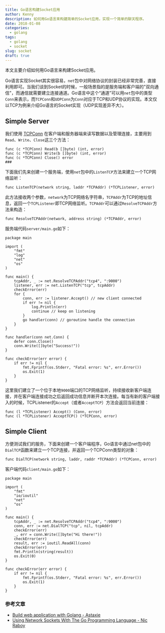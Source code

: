 ```yaml
---
title: Go语言构建Socket应用
author: Kenny
description: 如何用Go语言来构建简单的Socket应用，实现一个简单的聊天程序。
date: 2018-01-08
categories:
  - golang
tags:
  - golang
  - socket
slug: socket
draft: true
---
```


本文主要介绍如何用Go语言来构建Socket应用。

Go语言实现Socket其实很容易，```net```包中对网络协议的封装已经非常完善，直接利用即可。当我们谈到Socket的时候，一般场景指的是服务端和客户端的"双向通信"，而通信就需要建立连接通道。Go语言中这个“通道”可以用```net```包中的类型```Conn```来表示，而```TCPConn```和```UDPConn```为```Conn```对应于TCP和UDP协议的实现。本文仅以TCP为例来介绍Go语言的Socket实现（UDP实现差异不大）。
## Simple Server
我们使用 [TCPConn](https://golang.org/pkg/net/#TCPConn) 在客户端和服务器端来读写数据以及管理连接，主要用到```Read```、```Write```、```Close```这三个方法：
```golang
func (c *TCPConn) Read(b []byte) (int, error)
func (c *TCPConn) Write(b []byte) (int, error)
func (c *TCPConn) Close() error
###
```
下面我们先来创建一个服务端，使用```net```包中的```ListenTCP```方法来建立一个TCP网络监听：
```golang
func ListenTCP(network string, laddr *TCPAddr) (*TCPListener, error)
```
此方法接收两个参数，```network```为TCP网络名字符串，```TCPAddr```为TCP的地址信息，返回一个```TCPListener```即TCP网络监听。```TCPAddr```可以通过```ResolveTCPAddr```方法来构造：
```golang
func ResolveTCPAddr(network, address string) (*TCPAddr, error)
```
服务端代码```server/main.go```如下：
```golang
package main

import (
	"fmt"
	"log"
	"net"
	"os"
)

func main() {
	tcpAddr, _ := net.ResolveTCPAddr("tcp4", ":9000")
	listener, err := net.ListenTCP("tcp", tcpAddr)
	checkError(err)
	for {
		conn, err := listener.Accept() // new client connected
		if err != nil {
			log.Println(err)
			continue // keep on listening
		}
		go handler(conn) // goroutine handle the connection
	}
}

func handler(conn net.Conn) {
	defer conn.Close()
	conn.Write([]byte("Success!"))
}

func checkError(err error) {
	if err != nil {
		fmt.Fprintf(os.Stderr, "Fatal error: %s", err.Error())
		os.Exit(1)
	}
}

```
这里我们建立了一个位于本地```9000```端口的TCP网络监听，持续接收新客户端连接，并在客户端连接成功之后返回成功信息并断开本次连接。每当有新的客户端接入的时候，TCPListener的```Accept```（或者```AcceptTCP```）方法会返回当前连接：
```golang
func (l *TCPListener) Accept() (Conn, error)
func (l *TCPListener) AcceptTCP() (*TCPConn, error)
```
## Simple Client
方便测试我们的服务，下面来创建一个客户端程序，Go语言中通过net包中的```DialTCP```函数来建立一个TCP连接，并返回一个TCPConn类型的对象：
```golang
func DialTCP(network string, laddr, raddr *TCPAddr) (*TCPConn, error)
```
客户端代码```client/main.go```如下：
```golang
package main

import (
	"fmt"
	"io/ioutil"
	"net"
	"os"
)

func main() {
	tcpAddr, _ := net.ResolveTCPAddr("tcp4", ":9000")
	conn, err := net.DialTCP("tcp", nil, tcpAddr)
	checkError(err)
	_, err = conn.Write([]byte("Hi there!"))
	checkError(err)
	result, err := ioutil.ReadAll(conn)
	checkError(err)
	fmt.Println(string(result))
	os.Exit(0)
}

func checkError(err error) {
	if err != nil {
		fmt.Fprintf(os.Stderr, "Fatal error: %s", err.Error())
		os.Exit(1)
	}
}

```
### 参考文章
- [Build web application with Golang - Astaxie](https://astaxie.gitbooks.io/build-web-application-with-golang/content/zh/08.1.html)
- [Using Network Sockets With The Go Programming Language - Nic Raboy](https://www.thepolyglotdeveloper.com/2017/05/network-sockets-with-the-go-programming-language/)
